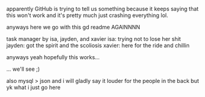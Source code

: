 apparently GitHub is trying to tell us something because it keeps saying that this won't work and it's pretty much just crashing everything lol.

anyways here we go with this gd readme AGAINNNN

task manager by isa, jayden, and xavier 
isa: trying not to lose her shit 
jayden: got the spirit and the scoliosis 
xavier: here for the ride and chillin 

anyways yeah hopefully this works... 


... we'll see ;)

also mysql > json and i will gladly say it louder for the people in the back but yk what i just go here
